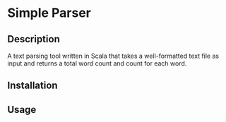 # Simple Parser

## Description

A text parsing tool written in Scala that takes a well-formatted text file as input and returns a total word count and count for each word.

## Installation

## Usage


